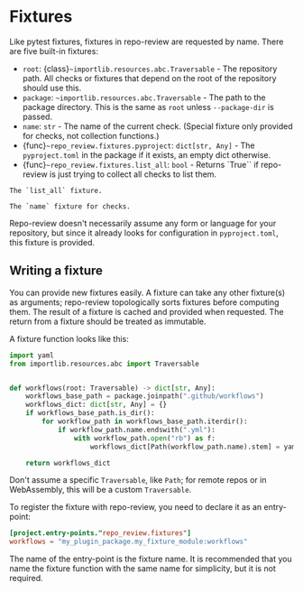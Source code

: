 # Fixtures

Like pytest fixtures, fixtures in repo-review are requested by name. There are five built-in fixtures:

- `root`: {class}`~importlib.resources.abc.Traversable` - The repository path. All checks or fixtures that depend on the root of the repository should use this.
- `package`: `~importlib.resources.abc.Traversable` - The path to the package directory. This is the same as `root` unless `--package-dir` is passed.
- `name`: `str` - The name of the current check. (Special fixture only provided for checks, not collection functions.)
- {func}`~repo_review.fixtures.pyproject`: `dict[str, Any]` - The `pyproject.toml` in the package if it exists, an empty dict otherwise.
- {func}`~repo_review.fixtures.list_all`: `bool` - Returns `True`` if repo-review is just trying to collect all checks to list them.

```{versionadded} 0.8
The `list_all` fixture.
```

```{versionadded} 0.9
The `name` fixture for checks.
```

Repo-review doesn't necessarily assume any form or language for your repository,
but since it already looks for configuration in `pyproject.toml`, this fixture
is provided.

## Writing a fixture

You can provide new fixtures easily. A fixture can take any other fixture(s) as
arguments; repo-review topologically sorts fixtures before computing them. The
result of a fixture is cached and provided when requested. The return from a
fixture should be treated as immutable.

A fixture function looks like this:

```python
import yaml
from importlib.resources.abc import Traversable


def workflows(root: Traversable) -> dict[str, Any]:
    workflows_base_path = package.joinpath(".github/workflows")
    workflows_dict: dict[str, Any] = {}
    if workflows_base_path.is_dir():
        for workflow_path in workflows_base_path.iterdir():
            if workflow_path.name.endswith(".yml"):
                with workflow_path.open("rb") as f:
                    workflows_dict[Path(workflow_path.name).stem] = yaml.safe_load(f)

    return workflows_dict
```

Don't assume a specific `Traversable`, like `Path`; for remote repos or in
WebAssembly, this will be a custom `Traversable`.

To register the fixture with repo-review, you need to declare it as an entry-point:

```toml
[project.entry-points."repo_review.fixtures"]
workflows = "my_plugin_package.my_fixture_module:workflows"
```

The name of the entry-point is the fixture name. It is recommended that you name
the fixture function with the same name for simplicity, but it is not required.
